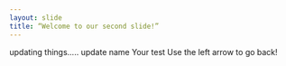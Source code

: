 ```yaml
---
layout: slide
title: “Welcome to our second slide!”
---
```

updating things..... update name
Your test
Use the left arrow to go back!
